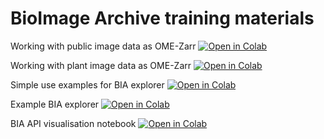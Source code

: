 BioImage Archive training materials
===================================

Working with public image data as OME-Zarr [![Open in Colab](https://colab.research.google.com/assets/colab-badge.svg)](https://colab.research.google.com/github/bioimage-archive/bia-training/blob/main/notebooks/Working-with-public-image-data-as-OME-Zarr.ipynb)

Working with plant image data as OME-Zarr [![Open in Colab](https://colab.research.google.com/assets/colab-badge.svg)](https://colab.research.google.com/github/bioimage-archive/bia-training/blob/main/notebooks/Working_with_plant_image_data_as_OME_Zarr.ipynb)

Simple use examples for BIA explorer [![Open in Colab](https://colab.research.google.com/assets/colab-badge.svg)](https://colab.research.google.com/github/bioimage-archive/bia-training/blob/main/notebooks/Simple_example_use_bia_explorer.ipynb)

Example BIA explorer [![Open in Colab](https://colab.research.google.com/assets/colab-badge.svg)](https://colab.research.google.com/github/bioimage-archive/bia-training/blob/main/notebooks/Example_use_bia_explorer.ipynb)

BIA API visualisation notebook [![Open in Colab](https://colab.research.google.com/assets/colab-badge.svg)](https://colab.research.google.com/github/bioimage-archive/bia-training/blob/main/notebooks/BIA-api-visualisation-notebook.ipynb)
